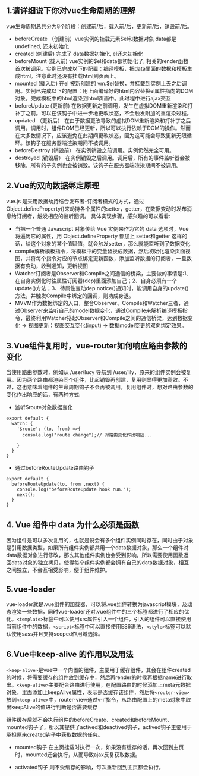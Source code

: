 ## 1.请详细说下你对vue生命周期的理解
vue生命周期总共分为8个阶段：创建前/后，载入前/后，更新前/后，销毁前/后。

* beforeCreate （创建前）vue实例的挂载元素$el和数据对象 data都是undefined, 还未初始化
* created (创建后) 完成了 data数据初始化, el还未初始化
* beforeMount (载入前) vue实例的$el和data都初始化了, 相关的render函数首次被调用。实例已完成以下的配置：编译模板，把data里面的数据和模板生成html。注意此时还没有挂载html到页面上。
* mounted (载入后) 在el 被新创建的 vm.$el替换，并挂载到实例上去之后调用。实例已完成以下的配置：用上面编译好的html内容替换el属性指向的DOM对象。完成模板中的html渲染到html页面中。此过程中进行ajax交互
* beforeUpdate (更新前) 在数据更新之前调用，发生在虚拟DOM重新渲染和打补丁之前。可以在该钩子中进一步地更改状态，不会触发附加的重渲染过程。
* updated （更新后） 在由于数据更改导致的虚拟DOM重新渲染和打补丁之后调用。调用时，组件DOM已经更新，所以可以执行依赖于DOM的操作。然而在大多数情况下，应该避免在此期间更改状态，因为这可能会导致更新无限循环。该钩子在服务器端渲染期间不被调用。
* beforeDestroy (销毁前） 在实例销毁之前调用。实例仍然完全可用。
* destroyed (销毁后） 在实例销毁之后调用。调用后，所有的事件监听器会被移除，所有的子实例也会被销毁。该钩子在服务器端渲染期间不被调用。

## 2.Vue的双向数据绑定原理
vue.js 是采用数据劫持结合发布者-订阅者模式的方式，通过Object.defineProperty()来劫持各个属性的setter，getter，在数据变动时发布消息给订阅者，触发相应的监听回调。
具体实现步骤，感兴趣的可以看看:

* 当把一个普通 Javascript 对象传给 Vue 实例来作为它的 data 选项时，Vue 将遍历它的属性，用 Object.defineProperty 都加上 setter和getter 这样的话，给这个对象的某个值赋值，就会触发setter，那么就能监听到了数据变化
* compile解析模板指令，将模板中的变量替换成数据，然后初始化渲染页面视图，并将每个指令对应的节点绑定更新函数，添加监听数据的订阅者，一旦数据有变动，收到通知，更新视图
* Watcher订阅者是Observer和Compile之间通信的桥梁，主要做的事情是:1、在自身实例化时往属性订阅器(dep)里面添加自己；2、自身必须有一个update()方法；3、待属性变动dep.notice()通知时，能调用自身的update()方法，并触发Compile中绑定的回调，则功成身退。
* MVVM作为数据绑定的入口，整合Observer、Compile和Watcher三者，通过Observer来监听自己的model数据变化，通过Compile来解析编译模板指令，最终利用Watcher搭起Observer和Compile之间的通信桥梁，达到数据变化 -> 视图更新；视图交互变化(input) -> 数据model变更的双向绑定效果。

## 3.Vue组件复用时，vue-router如何响应路由参数的变化
当使用路由参数时，例如从 /user/lucy 导航到 /user/lily，原来的组件实例会被复用。因为两个路由都渲染同个组件，比起销毁再创建，复用则显得更加高效。不过，这也意味着组件的生命周期钩子不会再被调用，复用组件时，想对路由参数的变化作出响应的话，有两种方式:
* 监听$route对象数据变化
```
export default {
  watch: {
    '$route': (to, from) =>{
      console.log("route change");// 对路由变化作出响应...

    }
  }
}
```
* 通过beforeRouteUpdate路由钩子
```
export default {
  beforeRouteUpdate(to, from ,next) {
    console.log("beforeRouteUpdate hook run.");
    next();
  }
}
```

## 4. Vue 组件中 data 为什么必须是函数
因为组件是可以多次复用的，也就是说会有多个组件实例同时存在，同时由于对象是引用数据类型，如果所有组件实例都共用一个data数据对象，那么一个组件对data数据对象进行修改，那么其他组件实例也会受到影响，所以需要使用函数返回data对象的独立拷贝，使得每个组件实例都会拥有自己的data数据对象，相互之间独立，不会互相受影响，便于组件维护。

## 5.vue-loader
vue-loader就是.vue组件的加载器，可以将.vue组件转换为javascript模块，及动态渲染一些数据，同时vue-loader还对.vue组件中的三个标签都进行了相应的优化。`<template>`标签中可以使用src属性引入一个组件，引入的组件可以直接使用当前组件中的数据，`<script>`标签中可以直接使用ES6语法，`<style>`标签可以默认使用sass并且支持scoped作用域选择。

## 6.Vue中keep-alive 的作用以及用法
`<keep-alive>`是vue中一个内置的组件，主要用于缓存组件，其会在组件created的时候，将需要缓存的组件放到缓存中，然后再render的时候再根据name进行取出。`<keep-alive>`主要配合路由进行使用，在配置路由的时候添加上meta元数据对象，里面添加上keepAlive属性，表示是否缓存该组件，然后将`<router-view>`放到`<keep-alive>`中，router-view通过v-if指令，从路由配置上的meta对象中取出keepAlive的值进行判断是否需要缓存

组件缓存后就不会执行组件的beforeCreate、created和beforeMount、mounted钩子了，所以其提供了actived和deactived钩子，actived钩子主要用于承担原来created钩子中获取数据的任务。
 
* mounted钩子 在主页挂载时执行一次，如果没有缓存的话，再次回到主页时，mounted还会执行，从而导致ajax反复获取数据。

* activated钩子 则不受缓存的影响，每次重新回到主页都会执行。